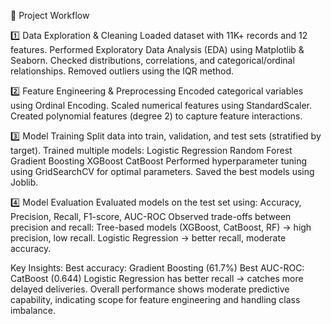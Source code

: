 📝 Project Workflow

1️⃣ Data Exploration & Cleaning
Loaded dataset with 11K+ records and 12 features.
Performed Exploratory Data Analysis (EDA) using Matplotlib & Seaborn.
Checked distributions, correlations, and categorical/ordinal relationships.
Removed outliers using the IQR method.

2️⃣ Feature Engineering & Preprocessing
Encoded categorical variables using Ordinal Encoding.
Scaled numerical features using StandardScaler.
Created polynomial features (degree 2) to capture feature interactions.

3️⃣ Model Training
Split data into train, validation, and test sets (stratified by target).
Trained multiple models:
Logistic Regression
Random Forest
Gradient Boosting
XGBoost
CatBoost
Performed hyperparameter tuning using GridSearchCV for optimal parameters.
Saved the best models using Joblib.

4️⃣ Model Evaluation
Evaluated models on the test set using:
Accuracy, Precision, Recall, F1-score, AUC-ROC
Observed trade-offs between precision and recall:
Tree-based models (XGBoost, CatBoost, RF) → high precision, low recall.
Logistic Regression → better recall, moderate accuracy.

Key Insights:
Best accuracy: Gradient Boosting (61.7%)
Best AUC-ROC: CatBoost (0.644)
Logistic Regression has better recall → catches more delayed deliveries.
Overall performance shows moderate predictive capability, indicating scope for feature engineering and handling class imbalance.
